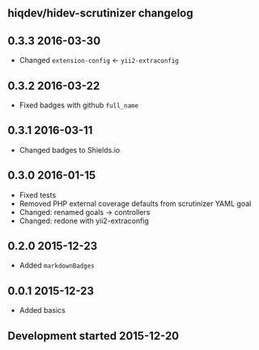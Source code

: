 hiqdev/hidev-scrutinizer changelog
----------------------------------

## 0.3.3 2016-03-30

- Changed `extension-config` <- `yii2-extraconfig`

## 0.3.2 2016-03-22

- Fixed badges with github `full_name`

## 0.3.1 2016-03-11

- Changed badges to Shields.io

## 0.3.0 2016-01-15

- Fixed tests
- Removed PHP external coverage defaults from scrutinizer YAML goal
- Changed: renamed goals -> controllers
- Changed: redone with yii2-extraconfig

## 0.2.0 2015-12-23

- Added `markdownBadges`

## 0.0.1 2015-12-23

- Added basics

## Development started 2015-12-20

